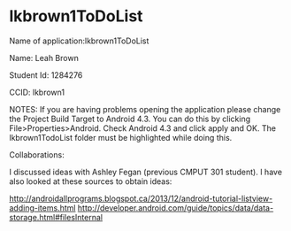 lkbrown1ToDoList
================
Name of application:lkbrown1ToDoList 

Name: Leah Brown


Student Id: 1284276


CCID: lkbrown1

NOTES:
If you are having problems opening the application please change the Project Build Target to Android 4.3. You can do this by clicking File>Properties>Android. Check Android 4.3 and click apply and OK. The lkbrown1TodoList folder must be highlighted while doing this.


Collaborations:

I discussed ideas with Ashley Fegan (previous CMPUT 301 student). I have also looked at these sources to obtain ideas:


http://androidallprograms.blogspot.ca/2013/12/android-tutorial-listview-adding-items.html
http://developer.android.com/guide/topics/data/data-storage.html#filesInternal
